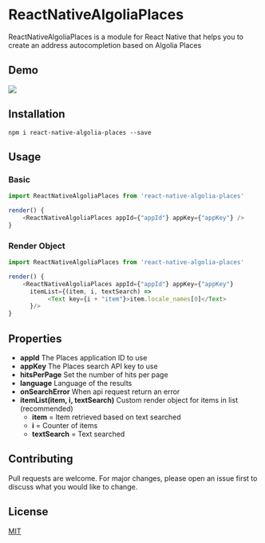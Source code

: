 # ReactNativeAlgoliaPlaces
ReactNativeAlgoliaPlaces is a module for React Native that helps you to create an address autocompletion based on Algolia Places

## Demo
![](https://media.giphy.com/media/7T8SM6PL89ZUZgMteX/giphy.gif)

## Installation
```
npm i react-native-algolia-places --save
```

## Usage
### Basic
```js
import ReactNativeAlgoliaPlaces from 'react-native-algolia-places'

render() {
    <ReactNativeAlgoliaPlaces appId={"appId"} appKey={"appKey"} />
}
```
### Render Object
```js
import ReactNativeAlgoliaPlaces from 'react-native-algolia-places'

render() {
    <ReactNativeAlgoliaPlaces appId={"appId"} appKey={"appKey"} 
      itemList={(item, i, textSearch) => 
           <Text key={i + "item"}>item.locale_names[0]</Text>
      }/>
}
```

## Properties
- **appId** The Places application ID to use
- **appKey** The Places search API key to use
- **hitsPerPage** Set the number of hits per page
- **language** Language of the results
- **onSearchError** When api request return an error
- **itemList(item, i, textSearch)** Custom render object for items in list (recommended)
  - **item** = Item retrieved based on text searched
  - **i** = Counter of items
  - **textSearch** = Text searched


## Contributing
Pull requests are welcome. For major changes, please open an issue first to discuss what you would like to change.


## License
[MIT](https://choosealicense.com/licenses/mit/)